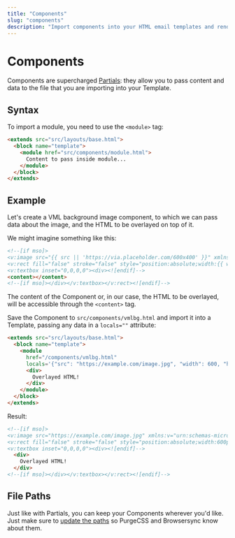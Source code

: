 ```yaml
---
title: "Components"
slug: "components"
description: "Import components into your HTML email templates and render them with custom slot content and data"
---
```


# Components

Components are supercharged [Partials](/docs/partials/): they allow you to pass content and data to the file that you are importing into your Template.

## Syntax

To import a module, you need to use the `<module>` tag:

```html
<extends src="src/layouts/base.html">
  <block name="template">
    <module href="src/components/module.html">
      Content to pass inside module...
    </module>
  </block>
</extends>
```

## Example

Let's create a VML background image component, to which we can pass data about the image, and the HTML to be overlayed on top of it.

We might imagine something like this:

```html
<!--[if mso]>
<v:image src="{{ src || 'https://via.placeholder.com/600x400' }}" xmlns:v="urn:schemas-microsoft-com:vml" style="width:{{ width || 600 }}px;height:{{ height || 400 }}px;" />
<v:rect fill="false" stroke="false" style="position:absolute;width:{{ width || 600 }}px;height:{{ height || 400 }}px;">
<v:textbox inset="0,0,0,0"><div><![endif]-->
<content></content>
<!--[if mso]></div></v:textbox></v:rect><![endif]-->
```

The content of the Component or, in our case, the HTML to be overlayed, will be accessible through the `<content>` tag.

Save the Component to `src/components/vmlbg.html` and import it into a Template, passing any data in a `locals=""` attribute:

```html
<extends src="src/layouts/base.html">
  <block name="template">
    <module 
      href="/components/vmlbg.html"
      locals='{"src": "https://example.com/image.jpg", "width": 600, "height": 400}'>
      <div>
        Overlayed HTML!
      </div>
    </module>
  </block>
</extends>
```

Result:

```html
<!--[if mso]>
<v:image src="https://example.com/image.jpg" xmlns:v="urn:schemas-microsoft-com:vml" style="width:600px;height:400px;" />
<v:rect fill="false" stroke="false" style="position:absolute;width:600px;height:400px;">
<v:textbox inset="0,0,0,0"><div><![endif]-->
  <div>
    Overlayed HTML!
  </div>
<!--[if mso]></div></v:textbox></v:rect><![endif]-->
```

## File Paths

Just like with Partials, you can keep your Components wherever you'd like. Just make sure to [update the paths](/docs/partials/#paths) so PurgeCSS and Browsersync know about them.
